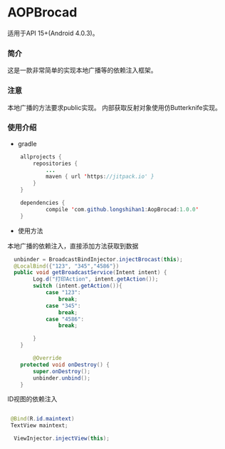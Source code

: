 # AOPBrocad


适用于API 15+(Android 4.0.3)。
### 简介
这是一款非常简单的实现本地广播等的依赖注入框架。

### 注意
本地广播的方法要求public实现。
内部获取反射对象使用仿Butterknife实现。

### 使用介绍
- gradle 
```java {.class1 .class} 
    allprojects {
		repositories {
			...
			maven { url 'https://jitpack.io' }
		}
	}

    dependencies {
	        compile 'com.github.longshihan1:AopBrocad:1.0.0'
	}
```


- 使用方法

本地广播的依赖注入，直接添加方法获取到数据

```java {.class1 .class} 
  unbinder = BroadcastBindInjector.injectBrocast(this);
  @LocalBind({"123", "345","4586"})
  public void getBroadcastService(Intent intent) {
        Log.d("打印Action", intent.getAction());
        switch (intent.getAction()){
            case "123":
                break;
            case "345":
                break;
            case "4586":
                break;

        }
    }

        @Override
    protected void onDestroy() {
        super.onDestroy();
        unbinder.unbind();
    }

```

ID视图的依赖注入
```java {.class1 .class} 

 @Bind(R.id.maintext)
 TextView maintext;

  ViewInjector.injectView(this);

```
